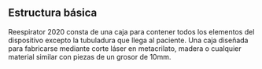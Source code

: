 ## Estructura básica
Reespirator 2020 consta de una caja para contener todos los elementos del dispositivo excepto la tubuladura que llega al paciente.
Una caja diseñada para fabricarse mediante corte láser en metacrilato, madera o cualquier material similar con piezas de un grosor de 10mm.

